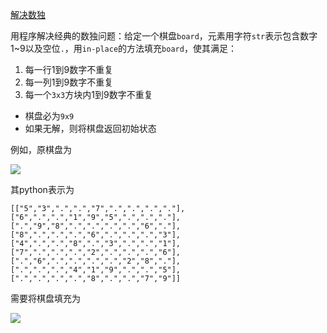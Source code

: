 [解决数独](https://leetcode.com/problems/sudoku-solver/)

用程序解决经典的数独问题：给定一个棋盘`board`，元素用字符`str`表示包含数字1~9以及空位`.`，用`in-place`的方法填充`board`，使其满足：
1. 每一行1到9数字不重复
2. 每一列1到9数字不重复
3. 每一个`3x3`方块内1到9数字不重复

+ 棋盘必为`9x9`
+ 如果无解，则将棋盘返回初始状态

例如，原棋盘为

![](https://upload.wikimedia.org/wikipedia/commons/thumb/f/ff/Sudoku-by-L2G-20050714.svg/250px-Sudoku-by-L2G-20050714.svg.png)

其python表示为
```
[["5","3",".",".","7",".",".",".","."],
["6",".",".","1","9","5",".",".","."],
[".","9","8",".",".",".",".","6","."],
["8",".",".",".","6",".",".",".","3"],
["4",".",".","8",".","3",".",".","1"],
["7",".",".",".","2",".",".",".","6"],
[".","6",".",".",".",".","2","8","."],
[".",".",".","4","1","9",".",".","5"],
[".",".",".",".","8",".",".","7","9"]]
```

需要将棋盘填充为

![](https://upload.wikimedia.org/wikipedia/commons/thumb/3/31/Sudoku-by-L2G-20050714_solution.svg/250px-Sudoku-by-L2G-20050714_solution.svg.png)